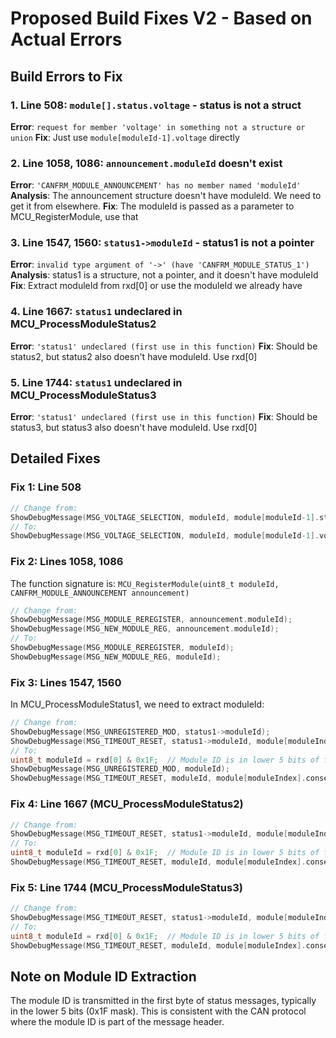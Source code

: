 # Proposed Build Fixes V2 - Based on Actual Errors

## Build Errors to Fix

### 1. Line 508: `module[].status.voltage` - status is not a struct
**Error**: `request for member 'voltage' in something not a structure or union`
**Fix**: Just use `module[moduleId-1].voltage` directly

### 2. Line 1058, 1086: `announcement.moduleId` doesn't exist
**Error**: `'CANFRM_MODULE_ANNOUNCEMENT' has no member named 'moduleId'`
**Analysis**: The announcement structure doesn't have moduleId. We need to get it from elsewhere.
**Fix**: The moduleId is passed as a parameter to MCU_RegisterModule, use that

### 3. Line 1547, 1560: `status1->moduleId` - status1 is not a pointer
**Error**: `invalid type argument of '->' (have 'CANFRM_MODULE_STATUS_1')`
**Analysis**: status1 is a structure, not a pointer, and it doesn't have moduleId
**Fix**: Extract moduleId from rxd[0] or use the moduleId we already have

### 4. Line 1667: `status1` undeclared in MCU_ProcessModuleStatus2
**Error**: `'status1' undeclared (first use in this function)`
**Fix**: Should be status2, but status2 also doesn't have moduleId. Use rxd[0]

### 5. Line 1744: `status1` undeclared in MCU_ProcessModuleStatus3
**Error**: `'status1' undeclared (first use in this function)`
**Fix**: Should be status3, but status3 also doesn't have moduleId. Use rxd[0]

## Detailed Fixes

### Fix 1: Line 508
```c
// Change from:
ShowDebugMessage(MSG_VOLTAGE_SELECTION, moduleId, module[moduleId-1].status.voltage);
// To:
ShowDebugMessage(MSG_VOLTAGE_SELECTION, moduleId, module[moduleId-1].voltage);
```

### Fix 2: Lines 1058, 1086
The function signature is: `MCU_RegisterModule(uint8_t moduleId, CANFRM_MODULE_ANNOUNCEMENT announcement)`
```c
// Change from:
ShowDebugMessage(MSG_MODULE_REREGISTER, announcement.moduleId);
ShowDebugMessage(MSG_NEW_MODULE_REG, announcement.moduleId);
// To:
ShowDebugMessage(MSG_MODULE_REREGISTER, moduleId);
ShowDebugMessage(MSG_NEW_MODULE_REG, moduleId);
```

### Fix 3: Lines 1547, 1560
In MCU_ProcessModuleStatus1, we need to extract moduleId:
```c
// Change from:
ShowDebugMessage(MSG_UNREGISTERED_MOD, status1->moduleId);
ShowDebugMessage(MSG_TIMEOUT_RESET, status1->moduleId, module[moduleIndex].consecutiveTimeouts);
// To:
uint8_t moduleId = rxd[0] & 0x1F;  // Module ID is in lower 5 bits of first byte
ShowDebugMessage(MSG_UNREGISTERED_MOD, moduleId);
ShowDebugMessage(MSG_TIMEOUT_RESET, moduleId, module[moduleIndex].consecutiveTimeouts);
```

### Fix 4: Line 1667 (MCU_ProcessModuleStatus2)
```c
// Change from:
ShowDebugMessage(MSG_TIMEOUT_RESET, status1->moduleId, module[moduleIndex].consecutiveTimeouts);
// To:
uint8_t moduleId = rxd[0] & 0x1F;  // Module ID is in lower 5 bits of first byte
ShowDebugMessage(MSG_TIMEOUT_RESET, moduleId, module[moduleIndex].consecutiveTimeouts);
```

### Fix 5: Line 1744 (MCU_ProcessModuleStatus3)
```c
// Change from:
ShowDebugMessage(MSG_TIMEOUT_RESET, status1->moduleId, module[moduleIndex].consecutiveTimeouts);
// To:
uint8_t moduleId = rxd[0] & 0x1F;  // Module ID is in lower 5 bits of first byte
ShowDebugMessage(MSG_TIMEOUT_RESET, moduleId, module[moduleIndex].consecutiveTimeouts);
```

## Note on Module ID Extraction
The module ID is transmitted in the first byte of status messages, typically in the lower 5 bits (0x1F mask). This is consistent with the CAN protocol where the module ID is part of the message header.